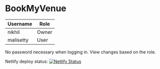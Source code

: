 # BookMyVenue

| Username | Role |  
|--|--|  
| nikhil | Owner |  
| malisetty | User |

No password necessary when logging in. View changes based on the role.

Netlify deploy status:
[![Netlify Status](https://api.netlify.com/api/v1/badges/26d6d352-be1d-4b45-8071-f5cf5208fef0/deploy-status)](https://app.netlify.com/sites/bookmyvenue/deploys)